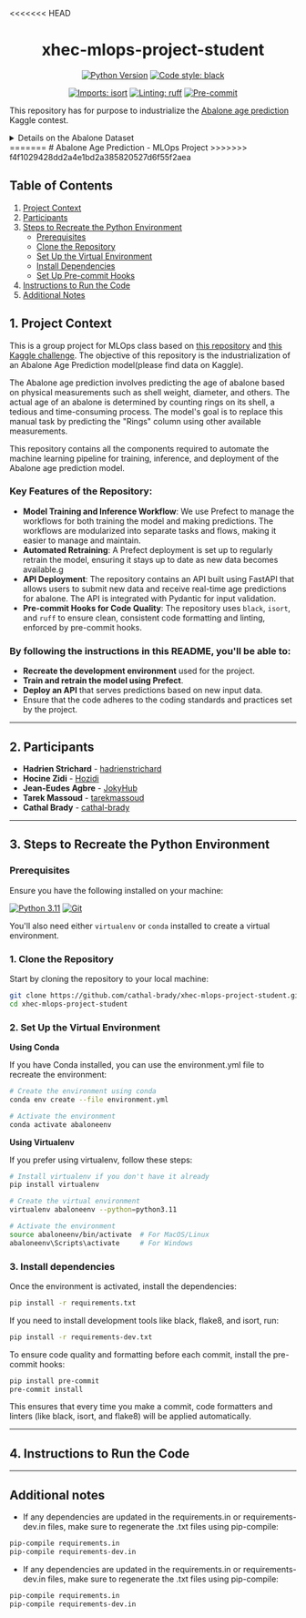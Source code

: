 <<<<<<< HEAD
<div align="center">

# xhec-mlops-project-student

[![Python Version](https://img.shields.io/badge/python-3.9%20%7C%203.10-blue.svg)]()
[![Code style: black](https://img.shields.io/badge/code%20style-black-000000.svg)](https://github.com/psf/black)

[![Imports: isort](https://img.shields.io/badge/%20imports-isort-%231674b1?style=flat&labelColor=ef8336)](https://pycqa.github.io/isort/)
[![Linting: ruff](https://img.shields.io/endpoint?url=https://raw.githubusercontent.com/charliermarsh/ruff/main/assets/badge/v2.json)](https://github.com/astral-sh/ruff)
[![Pre-commit](https://img.shields.io/badge/pre--commit-enabled-informational?logo=pre-commit&logoColor=white)](https://github.com/artefactory/xhec-mlops-project-student/blob/main/.pre-commit-config.yaml)
</div>

This repository has for purpose to industrialize the [Abalone age prediction](https://www.kaggle.com/datasets/rodolfomendes/abalone-dataset) Kaggle contest.

<details>
<summary>Details on the Abalone Dataset</summary>

The age of abalone is determined by cutting the shell through the cone, staining it, and counting the number of rings through a microscope -- a boring and time-consuming task. Other measurements, which are easier to obtain, are used to predict the age.

**Goal**: predict the age of abalone (column "Rings") from physical measurements ("Shell weight", "Diameter", etc...)

You can download the dataset on the [Kaggle page](https://www.kaggle.com/datasets/rodolfomendes/abalone-dataset)

</details>
=======
# Abalone Age Prediction - MLOps Project
>>>>>>> f4f1029428dd2a4e1bd2a385820527d6f55f2aea

## Table of Contents
1. [Project Context](#1-project-context)
2. [Participants](#2-participants)
3. [Steps to Recreate the Python Environment](#3-steps-to-recreate-the-python-environment)
    - [Prerequisites](#prerequisites)
    - [Clone the Repository](#1-clone-the-repository)
    - [Set Up the Virtual Environment](#2-set-up-the-virtual-environment)
    - [Install Dependencies](#3-install-dependencies)
    - [Set Up Pre-commit Hooks](#4-set-up-pre-commit-hooks)
4. [Instructions to Run the Code](#4-instructions-to-run-the-code)
5. [Additional Notes](#additional-notes)

## 1. Project Context

This is a group project for MLOps class based on [this repository](https://github.com/artefactory/xhec-mlops-project-student) and [this Kaggle challenge](https://www.kaggle.com/datasets/rodolfomendes/abalone-dataset). The objective of this repository is the industrialization of an Abalone Age Prediction model(please find data on Kaggle).

The Abalone age prediction involves predicting the age of abalone based on physical measurements such as shell weight, diameter, and others. The actual age of an abalone is determined by counting rings on its shell, a tedious and time-consuming process. The model's goal is to replace this manual task by predicting the "Rings" column using other available measurements.

This repository contains all the components required to automate the machine learning pipeline for training, inference, and deployment of the Abalone age prediction model.

### Key Features of the Repository:
- **Model Training and Inference Workflow**: We use Prefect to manage the workflows for both training the model and making predictions. The workflows are modularized into separate tasks and flows, making it easier to manage and maintain.
- **Automated Retraining**: A Prefect deployment is set up to regularly retrain the model, ensuring it stays up to date as new data becomes available.g
- **API Deployment**: The repository contains an API built using FastAPI that allows users to submit new data and receive real-time age predictions for abalone. The API is integrated with Pydantic for input validation.
- **Pre-commit Hooks for Code Quality**: The repository uses `black`, `isort`, and `ruff` to ensure clean, consistent code formatting and linting, enforced by pre-commit hooks.

### By following the instructions in this README, you'll be able to:
- **Recreate the development environment** used for the project.
- **Train and retrain the model using Prefect**.
- **Deploy an API** that serves predictions based on new input data.
- Ensure that the code adheres to the coding standards and practices set by the project.

---

## 2. Participants

- **Hadrien Strichard** - [hadrienstrichard](https://github.com/hadrienstrichard)
- **Hocine Zidi** - [Hozidi](https://github.com/Hozidi)
- **Jean-Eudes Agbre** - [JokyHub](https://github.com/JokyHub)
- **Tarek Massoud** - [tarekmassoud](https://github.com/tarekmassoud)
- **Cathal Brady** - [cathal-brady](https://github.com/cathal-brady)

---

## 3. Steps to Recreate the Python Environment

### Prerequisites

Ensure you have the following installed on your machine:

[![Python 3.11](https://img.shields.io/badge/Python-3.11-blue)](https://www.python.org/downloads/release/python-3110/)
[![Git](https://img.shields.io/badge/Git-Installed-green)](https://git-scm.com/downloads)

You'll also need either `virtualenv` or `conda` installed to create a virtual environment.

### 1. Clone the Repository

Start by cloning the repository to your local machine:

```bash
git clone https://github.com/cathal-brady/xhec-mlops-project-student.git
cd xhec-mlops-project-student
```

### 2. Set Up the Virtual Environment

**Using Conda**

If you have Conda installed, you can use the environment.yml file to recreate the environment:

```bash
# Create the environment using conda
conda env create --file environment.yml

# Activate the environment
conda activate abaloneenv
```

**Using Virtualenv**

If you prefer using virtualenv, follow these steps:

```bash
# Install virtualenv if you don't have it already
pip install virtualenv

# Create the virtual environment
virtualenv abaloneenv --python=python3.11

# Activate the environment
source abaloneenv/bin/activate  # For MacOS/Linux
abaloneenv\Scripts\activate     # For Windows
```

### 3. Install dependencies

Once the environment is activated, install the dependencies:

```bash
pip install -r requirements.txt
```
If you need to install development tools like black, flake8, and isort, run:

```bash
pip install -r requirements-dev.txt
```

To ensure code quality and formatting before each commit, install the pre-commit hooks:

```bash
pip install pre-commit
pre-commit install
```
This ensures that every time you make a commit, code formatters and linters (like black, isort, and flake8) will be applied automatically.

---

## 4. Instructions to Run the Code

---

## Additional notes

- If any dependencies are updated in the requirements.in or requirements-dev.in files, make sure to regenerate the .txt files using pip-compile:

```bash
pip-compile requirements.in
pip-compile requirements-dev.in
```

- If any dependencies are updated in the requirements.in or requirements-dev.in files, make sure to regenerate the .txt files using pip-compile:

```bash
pip-compile requirements.in
pip-compile requirements-dev.in
```
